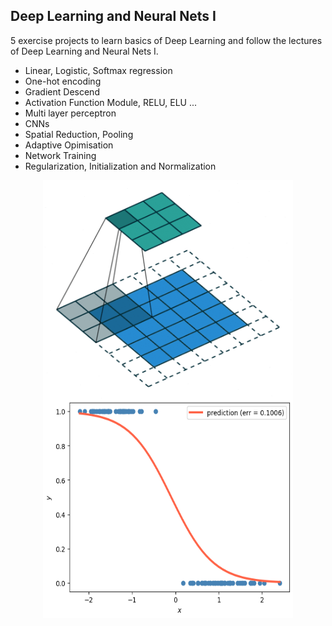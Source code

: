 ## Deep Learning and Neural Nets I

5 exercise projects to learn basics of Deep Learning and follow the lectures of Deep Learning and Neural Nets I.

- Linear, Logistic, Softmax regression
- One-hot encoding
- Gradient Descend
- Activation Function Module, RELU, ELU ...
- Multi layer perceptron
- CNNs
- Spatial Reduction, Pooling
- Adaptive Opimisation
- Network Training
- Regularization, Initialization and Normalization


<p align="center">
<img align="center" width="400" height="350" src="figs/convolution.gif"/>
<img align="center" width="400" height="350" src="figs/logistic_regression.png"/>
</p>


